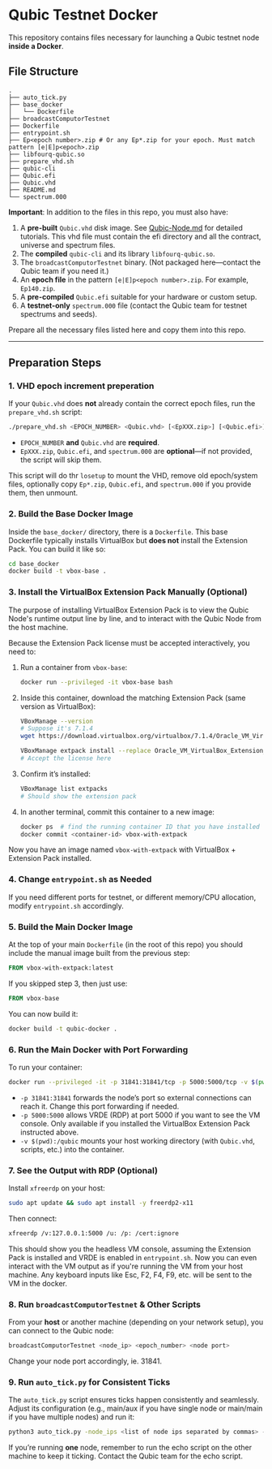 # Qubic Testnet Docker

This repository contains files necessary for launching a Qubic testnet node **inside a Docker**.

## File Structure

```
.
├── auto_tick.py
├── base_docker
│   └── Dockerfile
├── broadcastComputorTestnet
├── Dockerfile
├── entrypoint.sh
├── Ep<epoch number>.zip # Or any Ep*.zip for your epoch. Must match pattern [e|E]p<epoch>.zip
├── libfourq-qubic.so
├── prepare_vhd.sh
├── qubic-cli
├── Qubic.efi
├── Qubic.vhd
├── README.md
└── spectrum.000
```

**Important**: In addition to the files in this repo, you must also have:

1. A **pre-built** `Qubic.vhd` disk image. See [Qubic-Node.md](https://github.com/XARKUR/Qubic/blob/main/Qubic-Node.md) for detailed tutorials. This vhd file must contain the efi directory and all the contract, universe and spectrum files.
2. The **compiled** `qubic-cli` and its library `libfourq-qubic.so`.
3. The `broadcastComputorTestnet` binary. (Not packaged here—contact the Qubic team if you need it.)
4. An **epoch file** in the pattern `[e|E]p<epoch number>.zip`. For example, `Ep140.zip`.
5. A **pre-compiled** `Qubic.efi` suitable for your hardware or custom setup.
6. A **testnet-only** `spectrum.000` file (contact the Qubic team for testnet spectrums and seeds).

Prepare all the necessary files listed here and copy them into this repo.

---

## Preparation Steps

### 1. VHD epoch increment preperation

If your `Qubic.vhd` does **not** already contain the correct epoch files, run the `prepare_vhd.sh` script:

```bash
./prepare_vhd.sh <EPOCH_NUMBER> <Qubic.vhd> [<EpXXX.zip>] [<Qubic.efi>] [<spectrum.000>]
```

- `EPOCH_NUMBER` **and** `Qubic.vhd` are **required**.
- `EpXXX.zip`, `Qubic.efi`, and `spectrum.000` are **optional**—if not provided, the script will skip them.

This script will do thr `losetup` to mount the VHD, remove old epoch/system files, optionally copy `Ep*.zip`, `Qubic.efi`, and `spectrum.000` if you provide them, then unmount.

### 2. Build the **Base Docker** Image

Inside the `base_docker/` directory, there is a `Dockerfile`. This base Dockerfile typically installs VirtualBox but **does not** install the Extension Pack. You can build it like so:

```bash
cd base_docker
docker build -t vbox-base .
```

### 3. Install the VirtualBox Extension Pack **Manually** (Optional)

The purpose of installing VirtualBox Extension Pack is to view the Qubic Node's runtime output line by line, and to interact with the Qubic Node from the host machine.

Because the Extension Pack license must be accepted interactively, you need to:

1. Run a container from `vbox-base`:
   ```bash
   docker run --privileged -it vbox-base bash
   ```
2. Inside this container, download the matching Extension Pack (same version as VirtualBox):
   ```bash
   VBoxManage --version
   # Suppose it's 7.1.4
   wget https://download.virtualbox.org/virtualbox/7.1.4/Oracle_VM_VirtualBox_Extension_Pack-7.1.4.vbox-extpack

   VBoxManage extpack install --replace Oracle_VM_VirtualBox_Extension_Pack-7.1.4.vbox-extpack
   # Accept the license here
   ```
3. Confirm it’s installed:
   ```bash
   VBoxManage list extpacks
   # Should show the extension pack
   ```
4. In another terminal, commit this container to a new image:
   ```bash
   docker ps  # find the running container ID that you have installed the Extension Pack
   docker commit <container-id> vbox-with-extpack
   ```

Now you have an image named `vbox-with-extpack` with VirtualBox + Extension Pack installed.

### 4. Change `entrypoint.sh` as Needed

If you need different ports for testnet, or different memory/CPU allocation, modify `entrypoint.sh` accordingly.

### 5. Build the Main Docker Image

At the top of your main `Dockerfile` (in the root of this repo) you should include the manual image built from the previous step:

```dockerfile
FROM vbox-with-extpack:latest
```

If you skipped step 3, then just use:

```dockerfile
FROM vbox-base
```

You can now build it:

```bash
docker build -t qubic-docker .
```

### 6. Run the Main Docker with Port Forwarding

To run your container:

```bash
docker run --privileged -it -p 31841:31841/tcp -p 5000:5000/tcp -v $(pwd):/qubic qubic-docker
```

- `-p 31841:31841` forwards the node’s port so external connections can reach it. Change this port forwarding if needed.
- `-p 5000:5000` allows VRDE (RDP) at port 5000 if you want to see the VM console. Only available if you installed the VirtualBox Extension Pack instructed above.
- `-v $(pwd):/qubic` mounts your host working directory (with `Qubic.vhd`, scripts, etc.) into the container.

### 7. See the Output with RDP (Optional)

Install `xfreerdp` on your host:

```bash
sudo apt update && sudo apt install -y freerdp2-x11
```

Then connect:

```bash
xfreerdp /v:127.0.0.1:5000 /u: /p: /cert:ignore
```

This should show you the headless VM console, assuming the Extension Pack is installed and VRDE is enabled in `entrypoint.sh`. Now you can even interact with the VM output as if you're running the VM from your host machine. Any keyboard inputs like Esc, F2, F4, F9, etc. will be sent to the VM in the docker.

### 8. Run `broadcastComputorTestnet` & Other Scripts

From your **host** or another machine (depending on your network setup), you can connect to the Qubic node:

```bash
broadcastComputorTestnet <node_ip> <epoch_number> <node port>
```

Change your node port accordingly, ie. 31841.

### 9. Run `auto_tick.py` for Consistent Ticks

The `auto_tick.py` script ensures ticks happen consistently and seamlessly. Adjust its configuration (e.g., main/aux if you have single node or main/main if you have multiple nodes) and run it:

```bash
python3 auto_tick.py -node_ips <list of node ips separated by commas> -node_ports <node port> -ticks_per_epoch <ticks per epoch, depends on your settings when building the Qubic.efi>
```

If you’re running **one** node, remember to run the echo script on the other machine to keep it ticking. Contact the Qubic team for the echo script.
